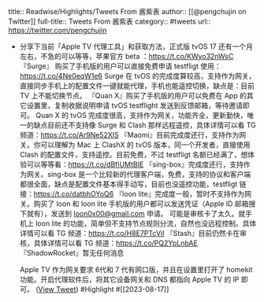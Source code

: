 title:: Readwise/Highlights/Tweets From 酱紫表
author:: [[@pengchujin on Twitter]]
full-title:: Tweets From 酱紫表
category:: #tweets
url:: https://twitter.com/pengchujin
- 分享下当前「Apple TV 代理工具」和获取方法，正式版 tvOS 17 还有一个月左右，不急的可以等等，苹果官方 beta ：https://t.co/KWyo32nWsC
  『Surge』 购买了手机版的用户可以直接免费申请 testfligt 使用：https://t.co/4Ne0eqW1e6
  Surge 在 tvOS 的完成度算较高，支持作为网关，直接同步手机上的配置文件一键就能代理，手机也能遥控切换，缺点是：目前 TV 上不能切换节点。
  『Quan X』购买了手机版的用户可以免费在 App 的其它设置里，复制收据说明申请 tvOS testflight 发送到反馈邮箱，等待邀请即可。
  Quan X 的 tvOS 完成度很高，支持作为网关，功能齐全，更新勤快，唯一的缺点目前还不支持像 Surge 和 Clash 那样远程遥控，具体详情可以看 TG 频道：https://t.co/Ar9Ne52XlS
  『Maomi』目前完成度还行，支持作为网关。你可以理解为 Mac 上 ClashX 的 tvOS 版本，同一个开发者，直接使用 Clash 的配置文件，支持遥控。目前免费，不过 testfligt 名额已经满了，想体验可以等等看：https://t.co/dBfiUMtBIE
  『sing-box』完成度还行，支持作为网关。sing-box 是一个比较新的代理客户端，免费，支持的协议和客户端都很全面，缺点是配置文件基本得手动写，目前也没遥控功能，testfligt 链接：https://t.co/datbhOYoQ6
  『loon lite』完成度一般，暂时不支持作为网关。购买了 loon 和 loon lite 手机版的用户都可以发送凭证（Apple ID 邮箱搜下就有），发送到 loon0x00@gmail.com 申请。
  可能是审核卡了太久。就手机上 loon lite 的功能，简单但不支持节点规则分流，自然也没远程控制。具体详情可以看 TG 频道：https://t.co/H8E7PTcViI
  『Stash』目前仍然卡在审核，具体详情可以看 TG 频道：https://t.co/PQ2YpLnbAE
  『ShadowRocket』暂无任何消息
  
  Apple TV 作为网关要求 6代和 7 代有网口版，并且在设置里打开了 homekit 功能。开启代理软件后，将其它设备网关和 DNS 都指向 Apple TV 的 IP 即可。 ([View Tweet](https://twitter.com/pengchujin/status/1691846009197056126)) #Highlight #[[2023-08-17]]